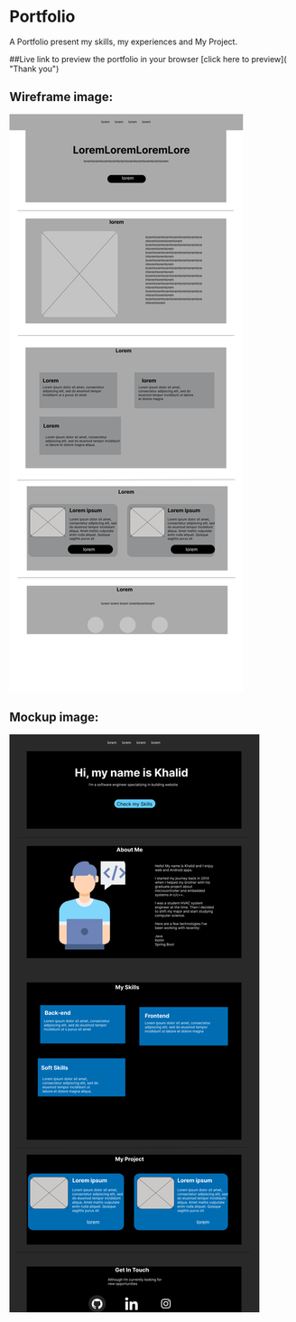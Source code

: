 # Portfolio

A Portfolio present my skills, my experiences and My Project.

##Live link to preview the portfolio in your browser
[click here to preview]( "Thank you")
##  Wireframe image:

![Wirframe image](./images/WireFrame.png "Wirframe image ")

##  Mockup image:

![Mockup image](./images/Mockup.png "Mockup image")

